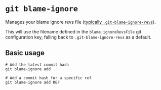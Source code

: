 # `git blame-ignore`

Manages your blame ignore revs file
([typically `.git-blame-ignore-revs`][github-docs]).

This will use the filename defined in the `blame.ignoreRevsFile` git configuration key,
falling back to `.git-blame-ignore-revs` as a default.

## Basic usage

```shell
# Add the latest commit hash
git blame-ignore add

# Add a commit hash for a specific ref
git blame-ignore add REF
```

[github-docs]: https://docs.github.com/en/repositories/working-with-files/using-files/viewing-and-understanding-files#ignore-commits-in-the-blame-view
